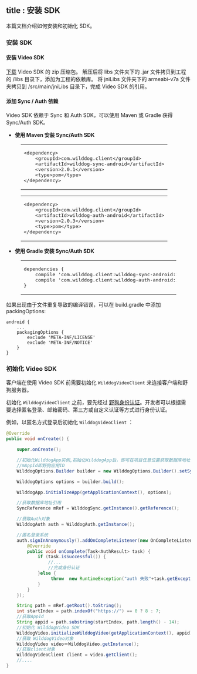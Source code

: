 title : 安装 SDK
---

本篇文档介绍如何安装和初始化 SDK。

### 安装 SDK


#### 安装 Video SDK

[下载](https://cdn.wilddog.com/sdk/android/0.5.2/wilddog-video-android-0.5.2.zip) Video SDK 的 zip 压缩包。
解压后将 libs 文件夹下的 .jar 文件拷贝到工程的 /libs 目录下，添加为工程的依赖库。
将 jniLibs 文件夹下的 armeabi-v7a 文件夹拷贝到 /src/main/jniLibs 目录下，完成 Video SDK 的引用。


#### 添加 Sync / Auth 依赖

Video SDK 依赖于 Sync 和 Auth SDK，可以使用 Maven 或 Gradle 获得 Sync/Auth SDK。

- **使用 Maven 安装 Sync/Auth SDK**

<figure class="highlight xml"><table><tbody><tr><td class="code"><pre><div class="line"><span class="tag">&lt;<span class="name">dependency</span>&gt;</span></div><div class="line">    <span class="tag">&lt;<span class="name">groupId</span>&gt;</span>com.wilddog.client<span class="tag">&lt;/<span class="name">groupId</span>&gt;</span></div><div class="line">    <span class="tag">&lt;<span class="name">artifactId</span>&gt;</span>wilddog-sync-android<span class="tag">&lt;/<span class="name">artifactId</span>&gt;</span></div><div class="line">    <span class="tag">&lt;<span class="name">version</span>&gt;</span>2.0.1<span class="tag">&lt;/<span class="name">version</span>&gt;</span></div>    <span class="tag">&lt;<span class="name">type</span>&gt;</span>pom<span class="tag">&lt;/<span class="name">type</span>&gt;</span></div><div class="line"><span class="tag">&lt;/<span class="name">dependency</span>&gt;</span></div></pre></td></tr></tbody></table></figure><figure class="highlight xml"><table><tbody><tr><td class="code"><pre><div class="line"><span class="tag">&lt;<span class="name">dependency</span>&gt;</span></div><div class="line">    <span class="tag">&lt;<span class="name">groupId</span>&gt;</span>com.wilddog.client<span class="tag">&lt;/<span class="name">groupId</span>&gt;</span></div><div class="line">    <span class="tag">&lt;<span class="name">artifactId</span>&gt;</span>wilddog-auth-android<span class="tag">&lt;/<span class="name">artifactId</span>&gt;</span></div><div class="line">    <span class="tag">&lt;<span class="name">version</span>&gt;</span>2.0.3<span class="tag">&lt;/<span class="name">version</span>&gt;</span></div>    <span class="tag">&lt;<span class="name">type</span>&gt;</span>pom<span class="tag">&lt;/<span class="name">type</span>&gt;</span></div><div class="line"><span class="tag">&lt;/<span class="name">dependency</span>&gt;</span></div></pre></td></tr></tbody></table></figure>



- **使用 Gradle 安装 Sync/Auth SDK**

<figure class="highlight java"><table><tbody><tr><td class="code"><pre><div class="line">dependencies { </div><div class="line">    compile <span class="string">&apos;com.wilddog.client:wilddog-sync-android:2.0.1&apos;</span></div><div class="line">    compile <span class="string">&apos;com.wilddog.client:wilddog-auth-android:2.0.3&apos;</span></div><div class="line">}</div></pre></td></tr></tbody></table></figure>

如果出现由于文件重复导致的编译错误，可以在 build.gradle 中添加 packingOptions:

```
android {
    ...
    packagingOptions {
        exclude 'META-INF/LICENSE'
        exclude 'META-INF/NOTICE'
    }
}

```



### 初始化 Video SDK

客户端在使用 Video SDK 前需要初始化 `WilddogVideoClient` 来连接客户端和野狗服务器。

初始化 `WilddogVideoClient` 之前，要先经过 [野狗身份认证](/overview/auth.html)。开发者可以根据需要选择匿名登录、邮箱密码、第三方或自定义认证等方式进行身份认证。


例如，以匿名方式登录后初始化 `WilddogVideoClient` ：

```java
@Override
public void onCreate() {

    super.onCreate();

    //初始化WilddogApp实例,初始化WilddogApp后，即可在项目任意位置获取数据库地址引用
    //mAppId即野狗应用ID
    WilddogOptions.Builder builder = new WilddogOptions.Builder().setSyncUrl("http://"+ mAppId +".wilddogio.com");

    WilddogOptions options = builder.build();

    WilddogApp.initializeApp(getApplicationContext(), options);

    //获取数据库地址引用
    SyncReference mRef = WilddogSync.getInstance().getReference();

    //获取Auth对象
    WilddogAuth auth = WilddogAuth.getInstance();

    //匿名登录系统
    auth.signInAnonymously().addOnCompleteListener(new OnCompleteListener<AuthResult>() {
        @Override
        public void onComplete(Task<AuthResult> task) {
            if (task.isSuccessful()) {
                //...
                //完成身份认证
            }else {
                 throw  new RuntimeException("auth 失败"+task.getException().getMessage());
            }
        }
    });

    String path = mRef.getRoot().toString();
    int startIndex = path.indexOf("https://") == 0 ? 8 : 7;
    //获取AppId
    String appid = path.substring(startIndex, path.length() - 14);
    //初始化 WilddogVideo SDK
    WilddogVideo.initializeWilddogVideo(getApplicationContext(), appid);
    //获取 WilddogVideo对象
    WilddogVideo video＝WilddogVideo.getInstance();
    //获取client对象
    WilddogVideoClient client = video.getClient();
    //....
}

```
